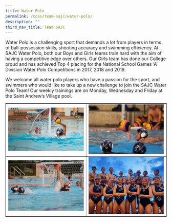 ```yaml
---
title: Water Polo
permalink: /ccas/team-sajc/water-polo/
description: ""
third_nav_title: Team SAJC
---
```

<p>Water Polo is a challenging sport that demands a lot from players in terms of ball-possession skills, shooting accuracy and swimming efficiency. At SAJC Water Polo, both our Boys and Girls teams train hard with the aim of having a competitive edge over others. Our Girls team has done our College proud and has achieved Top 4 placing for the National School Games &lsquo;A&rsquo; Division Water Polo Competitions in 2017, 2018 and 2019.</p>
<p>We welcome all water polo players who have a passion for the sport, and swimmers who would like to take up a new challenge to join the SAJC Water Polo Team! Our weekly trainings are on Monday, Wednesday and Friday at the Saint Andrew&rsquo;s Village pool.</p>
<table style="border-collapse: collapse; width: 100%;" border="1">
<tbody>
<tr>
<td style="width: 50%;"><img src="/images/wp1.jpg"></td>
<td style="width: 50%;"><img src="/images/wp2.jpg"></td>
</tr>
<tr>
<td style="width: 50%;"><img src="/images/wp3.jpg"></td>
<td style="width: 50%;"><img src="/images/wp4.jpeg"></td>
</tr>
</tbody>
</table>